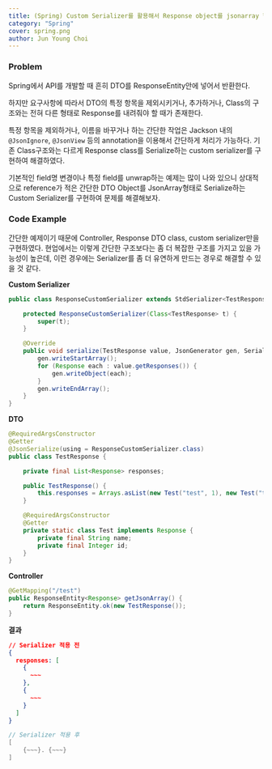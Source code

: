 ```yaml
---
title: (Spring) Custom Serializer를 활용해서 Response object를 jsonarray 형태로 바꾸기
category: "Spring"
cover: spring.png
author: Jun Young Choi
---
```


### Problem

Spring에서 API를 개발할 때 흔히 DTO를 ResponseEntity안에 넣어서 반환한다.

하지만 요구사항에 따라서 DTO의 특정 항목을 제외시키거나, 추가하거나, Class의 구조와는 전혀 다른 형태로 Response를 내려줘야 할 때가 존재한다.

특정 항목을 제외하거나, 이름을 바꾸거나 하는 간단한 작업은 Jackson 내의 `@JsonIgnore`, `@JsonView` 등의 annotation을 이용해서 간단하게 처리가 가능하다. 기존 Class구조와는
다르게 Response class를 Serialize하는 custom serializer를 구현하여 해결하였다.

기본적인 field명 변경이나 특정 field를 unwrap하는 예제는 많이 나와 있으니 상대적으로 reference가 적은 간단한 DTO Object를 JsonArray형태로 Serialize하는 Custom
Serializer를 구현하여 문제를 해결해보자.

### Code Example

간단한 예제이기 때문에 Controller, Response DTO class, custom serializer만을 구현하였다.
현업에서는 이렇게 간단한 구조보다는 좀 더 복잡한 구조를 가지고 있을 가능성이 높은데, 이런 경우에는 Serializer를 좀 더 유연하게 만드는 경우로 해결할 수 있을 것 같다.


**Custom Serializer**

```java
public class ResponseCustomSerializer extends StdSerializer<TestResponse> {

	protected ResponseCustomSerializer(Class<TestResponse> t) {
		super(t);
	}

	@Override
	public void serialize(TestResponse value, JsonGenerator gen, SerializerProvider provider) throws IOException {
		gen.writeStartArray();
		for (Response each : value.getResponses()) {
			gen.writeObject(each);
		}
		gen.writeEndArray();
	}
}
```


**DTO**

```java
@RequiredArgsConstructor
@Getter
@JsonSerialize(using = ResponseCustomSerializer.class)
public class TestResponse {

	private final List<Response> responses;

	public TestResponse() {
		this.responses = Arrays.asList(new Test("test", 1), new Test("test2", 2));
	}

	@RequiredArgsConstructor
	@Getter
	private static class Test implements Response {
		private final String name;
		private final Integer id;
	}
}
```

**Controller**

```java
@GetMapping("/test")
public ResponseEntity<Response> getJsonArray() {
	return ResponseEntity.ok(new TestResponse());
}
```

**결과**

```json
// Serializer 적용 전
{
  responses: [
    {
      ~~~
    },
    {
      ~~~
    }
  ]
}
```

```java
// Serializer 적용 후
[
	{~~~}. {~~~}
]
```
